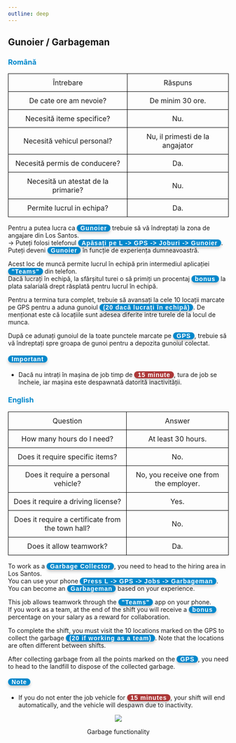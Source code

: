 ```yaml
---
outline: deep
---
```

<style scoped>
.button-p, .button-r {
    display: inline-block;
    padding: 0 8px;
    color: white;
    border-radius: 8px;
    font-family: 'Arial', sans-serif;
    font-weight: bold;
    box-shadow: 0 4px 6px rgba(0, 0, 0, 0.2);
    font-size: 14px;
    letter-spacing: 1px;
}

.button-p { background-color: #0088CC; }

.button-r { background-color: #ad3838; }

table {
    width: 100%;
    border-collapse: collapse;
}

td {
    border: 1px solid black;
    padding: 10px;
    text-align: center;
}

.image-row {
    display: flex;
    justify-content: center;
}

.image-row img {
    margin: 0 5px;
    width: 50px;
    height: 50px;
}
</style>

## Gunoier / Garbageman

### <span style="color: #0088CC">Română</span>

<table>
    <tr>
        <td>Întrebare</td>
        <td>Răspuns</td>
    </tr>
    <tr>
        <td>De cate ore am nevoie?</td>
        <td>De minim 30 ore.</td>
    </tr>
    <tr>
        <td>Necesită iteme specifice?</td>
        <td>Nu.</td>
    </tr>
    <tr>
        <td>Necesită vehicul personal?</td>
        <td>Nu, il primesti de la angajator</td>
    </tr>
    <tr>
        <td>Necesită permis de conducere?</td>
        <td>Da.</td>
    </tr>
    <tr>
        <td>Necesită un atestat de la primarie?</td>
        <td>Nu.</td>
    </tr>
    <tr>
        <td>Permite lucrul in echipa?</td>
        <td>Da.</td>
    </tr>
</table>

Pentru a putea lucra ca <span class="button-p">Gunoier</span> trebuie să vă îndreptați la zona de angajare din Los Santos.
<br>-> Puteți folosi telefonul <span class="button-p">Apăsați pe L -> GPS -> Joburi -> Gunoier</span>.
<br>Puteți deveni <span class="button-p">Gunoier</span> în funcție de experiența dumneavoastră.

Acest loc de muncă permite lucrul în echipă prin intermediul aplicației <span class="button-p">"Teams"</span> din telefon.
<br>Dacă lucrați în echipă, la sfârșitul turei o să primiți un procentaj <span class="button-p">bonus</span> la plata salarială drept răsplată pentru lucrul în echipă.

Pentru a termina tura complet, trebuie să avansați la cele 10 locații marcate pe GPS pentru a aduna gunoiul <span class="button-p">(20 dacă lucrați în echipă)</span>. De menționat este că locațiile sunt adesea diferite intre turele de la locul de munca.

După ce adunați gunoiul de la toate punctele marcate pe <span class="button-p">GPS</span>, trebuie să vă îndreptați spre groapa de gunoi pentru a depozita gunoiul colectat. 

#### <span class="button-p"><b>Important</b></span>

- Dacă nu intrați în mașina de job timp de <span class="button-r">15 minute</span>, tura de job se încheie, iar mașina este despawnată datorită inactivității.

### <span style="color: #0088CC">English</span>

<table>
    <tr>
        <td>Question</td>
        <td>Answer</td>
    </tr>
    <tr>
        <td>How many hours do I need?</td>
        <td>At least 30 hours.</td>
    </tr>
    <tr>
        <td>Does it require specific items?</td>
        <td>No.</td>
    </tr>
    <tr>
        <td>Does it require a personal vehicle?</td>
        <td>No, you receive one from the employer.</td>
    </tr>
    <tr>
        <td>Does it require a driving license?</td>
        <td>Yes.</td>
    </tr>
    <tr>
        <td>Does it require a certificate from the town hall?</td>
        <td>No.</td>
    </tr>
    <tr>
        <td>Does it allow teamwork?</td>
        <td>Da.</td>
    </tr>
</table>

To work as a <span class="button-p">Garbage Collector</span>, you need to head to the hiring area in Los Santos.
<br>You can use your phone <span class="button-p">Press L -> GPS -> Jobs -> Garbageman</span>.
<br>You can become an <span class="button-p">Garbageman</span> based on your experience.

This job allows teamwork through the <span class="button-p">"Teams"</span> app on your phone.
<br>If you work as a team, at the end of the shift you will receive a <span class="button-p">bonus</span> percentage on your salary as a reward for collaboration.</br>

To complete the shift, you must visit the 10 locations marked on the GPS to collect the garbage <span class="button-p">(20 if working as a team)</span>. Note that the locations are often different between shifts.

After collecting garbage from all the points marked on the <span class="button-p">GPS</span>, you need to head to the landfill to dispose of the collected garbage.

#### <span class="button-p">Note</span>

- If you do not enter the job vehicle for <span class="button-r">15 minutes</span>, your shift will end automatically, and the vehicle will despawn due to inactivity.

<p align="center"><img src="https://i.imgur.com/wmy8XTQ.gif"/></p>
<p style="text-align: center">Garbage functionality</p>